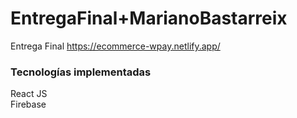 # EntregaFinal+MarianoBastarreix
 Entrega Final
 https://ecommerce-wpay.netlify.app/

 <h3>Tecnologías implementadas</h3>
React JS <br>
Firebase
